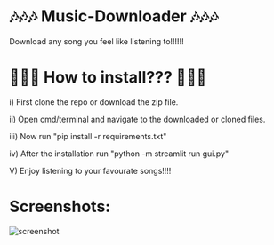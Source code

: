 # 🎶🎶🎶 Music-Downloader 🎶🎶🎶
Download any song you feel like listening to!!!!!! 


# 🤔🤔🤔 How to install??? 🤔🤔🤔
i) First clone the repo or download the zip file.

ii) Open cmd/terminal and navigate to the downloaded or cloned files.

iii) Now run "pip install -r requirements.txt"

iv)  After the installation run "python -m streamlit run gui.py"

V) Enjoy listening to your favourate songs!!!!



# Screenshots:

![screenshot](https://user-images.githubusercontent.com/85382114/150188233-a04f8323-f6c6-4e58-a8e2-0f6b988cc76b.png)
